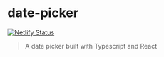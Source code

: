 # date-picker
[![Netlify Status](https://api.netlify.com/api/v1/badges/dfab58bb-94c1-4570-ab9f-6d03c2e2cef0/deploy-status)](https://app.netlify.com/sites/trusting-kowalevski-a29cdb/deploys)
> A date picker built with Typescript and React
